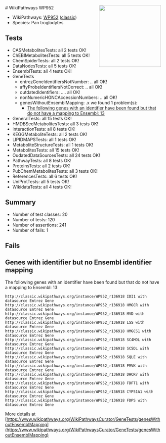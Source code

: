 <img style="float: right; width: 200px" src="https://upload.wikimedia.org/wikipedia/commons/thumb/8/83/Wplogo_with_text_500.png/640px-Wplogo_with_text_500.png" />
# WikiPathways WP952

* WikiPathways: [WP952](https://wikipathways.org/pathways/WP952) ([classic](https://classic.wikipathways.org/instance/WP952))
* Species: Pan troglodytes
## Tests
* CASMetabolitesTests: all 2 tests OK!
* ChEBIMetabolitesTests: all 5 tests OK!
* ChemSpiderTests: all 2 tests OK!
* DataNodesTests: all 5 tests OK!
* EnsemblTests: all 4 tests OK!
* GeneTests
    * entrezGeneIdentifiersNotNumber: .. all OK!
    * affyProbeIdentifiersNotCorrect: .. all OK!
    * outdatedIdentifiers: .... all OK!
    * nonNumericHGNCAccessionNumbers: .. all OK!
    * genesWithoutEnsemblMapping: .x we found 1 problem(s):
        * [The following genes with an identifier have been found but that do not have a mapping to Ensembl: 13](#c4e54310)
* GeneralTests: all 15 tests OK!
* HMDBSecMetabolitesTests: all 3 tests OK!
* InteractionTests: all 8 tests OK!
* KEGGMetaboliteTests: all 2 tests OK!
* LIPIDMAPSTests: all 1 tests OK!
* MetaboliteStructureTests: all 1 tests OK!
* MetabolitesTests: all 15 tests OK!
* OudatedDataSourcesTests: all 24 tests OK!
* PathwayTests: all 8 tests OK!
* ProteinsTests: all 2 tests OK!
* PubChemMetabolitesTests: all 3 tests OK!
* ReferencesTests: all 6 tests OK!
* UniProtTests: all 5 tests OK!
* WikidataTests: all 4 tests OK!


## Summary

* Number of test classes: 20
* Number of tests: 120
* Number of assertions: 241
* Number of fails: 1

## Fails

<a name="c4e54310" />

## Genes with identifier but no Ensembl identifier mapping

The following genes with an identifier have been found but that do not have a mapping to Ensembl: 13
```
http://classic.wikipathways.org/instance/WP952_r136918 IDI1 with datasource Entrez Gene
http://classic.wikipathways.org/instance/WP952_r136918 HMGCR with datasource Entrez Gene
http://classic.wikipathways.org/instance/WP952_r136918 MVD with datasource Entrez Gene
http://classic.wikipathways.org/instance/WP952_r136918 LSS with datasource Entrez Gene
http://classic.wikipathways.org/instance/WP952_r136918 HMGCS1 with datasource Entrez Gene
http://classic.wikipathways.org/instance/WP952_r136918 SC4MOL with datasource Entrez Gene
http://classic.wikipathways.org/instance/WP952_r136918 SC5DL with datasource Entrez Gene
http://classic.wikipathways.org/instance/WP952_r136918 SQLE with datasource Entrez Gene
http://classic.wikipathways.org/instance/WP952_r136918 PMVK with datasource Entrez Gene
http://classic.wikipathways.org/instance/WP952_r136918 DHCR7 with datasource Entrez Gene
http://classic.wikipathways.org/instance/WP952_r136918 FDFT1 with datasource Entrez Gene
http://classic.wikipathways.org/instance/WP952_r136918 CYP51A1 with datasource Entrez Gene
http://classic.wikipathways.org/instance/WP952_r136918 FDPS with datasource Entrez Gene
```

More details at [https://www.wikipathways.org/WikiPathwaysCurator/GeneTests/genesWithoutEnsemblMapping](https://www.wikipathways.org/WikiPathwaysCurator/GeneTests/genesWithoutEnsemblMapping)

